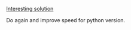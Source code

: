 [Interesting solution](https://github.com/aQuaYi/LeetCode-in-Go/blob/master/Algorithms/0459.repeated-substring-pattern/repeated-substring-pattern.go)

Do again and improve speed for python version.

